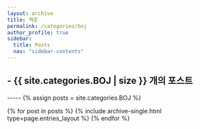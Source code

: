 ```yaml
---
layout: archive
title: 백준
permalink: /categories/boj
author_profile: true
sidebar:
  title: Posts
  nav: "sidebar-contents"
---
```


<h2> - {{ site.categories.BOJ | size }} 개의 포스트 </h2>
-----
{% assign posts = site.categories.BOJ %}


{% for post in posts %}
  {% include archive-single.html type=page.entries_layout %}
{% endfor %}
